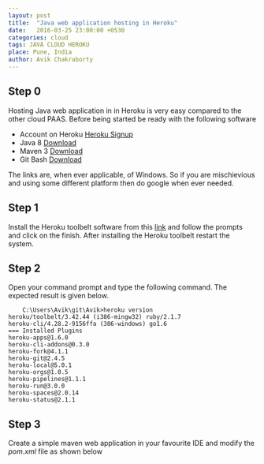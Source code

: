 ```yaml
---
layout: post
title:  "Java web application hosting in Heroku"
date:   2016-03-25 23:00:00 +0530
categories: cloud
tags: JAVA CLOUD HEROKU
place: Pune, India
author: Avik Chakraborty
---
```


## Step 0
Hosting Java web application in in Heroku is very easy compared to the other cloud PAAS. Before being started be ready with the following software

 - Account on Heroku [Heroku Signup](https://id.heroku.com/login)
 - Java 8 [Download](http://www.oracle.com/technetwork/java/javase/downloads/jdk8-downloads-2133151.html)
 - Maven 3 [Download](https://maven.apache.org/download.cgi)
 - Git Bash [Download](https://git-scm.com/downloads)
 
The links are, when ever applicable, of Windows. So if you are mischievious and using some different platform then do google when ever needed.

## Step 1
Install the Heroku toolbelt software from this [link](https://toolbelt.heroku.com/windows) and follow the prompts and click on the finish. After installing the Heroku toolbelt restart the system.

## Step 2
Open your command prompt and type the following command. The expected result is given below.
	
        C:\Users\Avik\git\Avik>heroku version
	heroku/toolbelt/3.42.44 (i386-mingw32) ruby/2.1.7
	heroku-cli/4.28.2-9156ffa (386-windows) go1.6
	=== Installed Plugins
	heroku-apps@1.6.0
	heroku-cli-addons@0.3.0
	heroku-fork@4.1.1
	heroku-git@2.4.5
	heroku-local@5.0.1
	heroku-orgs@1.0.5
	heroku-pipelines@1.1.1
	heroku-run@3.0.0
	heroku-spaces@2.0.14
	heroku-status@2.1.1

## Step 3
Create a simple maven web application in your favourite IDE and modify the *pom.xml* file as shown below
<script src="https://gist.github.com/avikjis27/64c3fa61df1dc50e24a6.js"></script>


